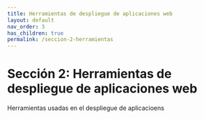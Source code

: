 ```yaml
---
title: Herramientas de despliegue de aplicaciones web
layout: default
nav_order: 3
has_children: true
permalink: /seccion-2-herramientas
---
```


# Sección 2: Herramientas de despliegue de aplicaciones web

Herramientas usadas en el despliegue de aplicacioens
